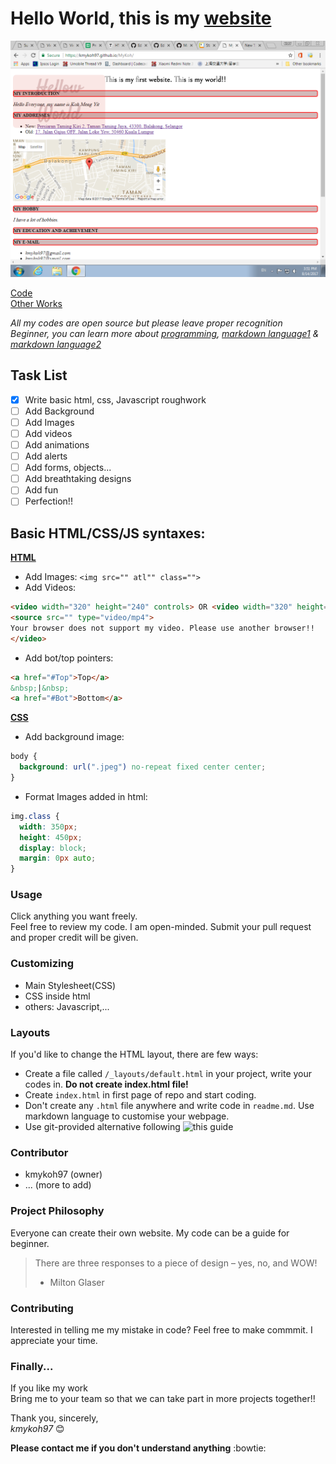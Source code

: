 # Hello World, this is my [website](https://kmykoh97.github.io/MyKoh/)  

![Image of MyKoh Page](img/SiteExample.png)  

[Code](https://github.com/kmykoh97/MyKoh)  
[Other Works](https://github.com/kmykoh97)  

*All my codes are open source but please leave proper recognition*  
*Beginner, you can learn more about [programming](https://www.codecademy.com), [markdown language1](https://guides.github.com/features/mastering-markdown/) & [markdown language2](https://github.com/adam-p/markdown-here/wiki/Markdown-Cheatsheet#lines)*  

## Task List
- [x] Write basic html, css, Javascript roughwork
- [ ] Add Background
- [ ] Add Images
- [ ] Add videos
- [ ] Add animations
- [ ] Add alerts
- [ ] Add forms, objects...
- [ ] Add breathtaking designs
- [ ] Add fun
- [ ] Perfection!!

## Basic HTML/CSS/JS syntaxes:  
[**HTML**](https://tutorialehtml.com/en/html-tutorial-strikethrough/)  
* Add Images: `<img src="" atl"" class="">`
* Add Videos: 
```html
<video width="320" height="240" controls> OR <video width="320" height="240" autoplay>
<source src="" type="video/mp4">
Your browser does not support my video. Please use another browser!!
</video>
```
* Add bot/top pointers:
```html
<a href="#Top">Top</a>
&nbsp;|&nbsp;
<a href="#Bot">Bottom</a>
```
[**CSS**](https://www.w3schools.com/cssref/pr_background-repeat.asp)
* Add background image:
```CSS
body {
  background: url(".jpeg") no-repeat fixed center center;
}
```
* Format Images added in html:
```CSS
img.class {
  width: 350px;
  height: 450px;
  display: block;
  margin: 0px auto;
}
```

### Usage
Click anything you want freely.  
Feel free to review my code. I am open-minded. Submit your pull request and proper credit will be given.  

### Customizing
* Main Stylesheet(CSS)
* CSS inside html
* others: Javascript,...

### Layouts
If you'd like to change the HTML layout, there are few ways:
* Create a file called `/_layouts/default.html` in your project, write your codes in. **Do not create index.html file!**
* Create `index.html` in first page of repo and start coding.
* Don't create any `.html` file anywhere and write code in `readme.md`. Use markdown language to customise your webpage.
* Use git-provided alternative following ![this guide](https://pages.github.com/)

### Contributor
* kmykoh97 (owner)
* ... (more to add)

### Project Philosophy
Everyone can create their own website. My code can be a guide for beginner.  
> There are three responses to a piece of design – yes, no, and WOW!
>  - Milton Glaser

### Contributing
Interested in telling me my mistake in code? Feel free to make commmit. I appreciate your time.  

### Finally...
If you like my work  
Bring me to your team so that we can take part in more projects together!!  

Thank you, sincerely,  
*kmykoh97* :blush:  

**Please contact me if you don't understand anything** :bowtie:
